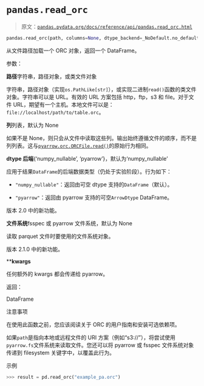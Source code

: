 # `pandas.read_orc`

> 原文：[`pandas.pydata.org/docs/reference/api/pandas.read_orc.html`](https://pandas.pydata.org/docs/reference/api/pandas.read_orc.html)

```py
pandas.read_orc(path, columns=None, dtype_backend=_NoDefault.no_default, filesystem=None, **kwargs)
```

从文件路径加载一个 ORC 对象，返回一个 DataFrame。

参数：

**路径**字符串，路径对象，或类文件对象

字符串，路径对象（实现`os.PathLike[str]`），或实现二进制`read()`函数的类文件对象。字符串可以是 URL。有效的 URL 方案包括 http，ftp，s3 和 file。对于文件 URL，期望有一个主机。本地文件可以是：`file://localhost/path/to/table.orc`。

**列**列表，默认为 None

如果不是 None，则只会从文件中读取这些列。输出始终遵循文件的顺序，而不是列列表。这与[`pyarrow.orc.ORCFile.read()`](https://arrow.apache.org/docs/python/generated/pyarrow.orc.ORCFile.html#pyarrow.orc.ORCFile.read "(在 Apache Arrow v15.0.2 中)")的原始行为相同。

**dtype 后端**{‘numpy_nullable’, ‘pyarrow’}，默认为‘numpy_nullable’

应用于结果`DataFrame`的后端数据类型（仍处于实验阶段）。行为如下：

+   `"numpy_nullable"`：返回由可空 dtype 支持的`DataFrame`（默认）。

+   `"pyarrow"`：返回由 pyarrow 支持的可空`ArrowDtype` DataFrame。

版本 2.0 中的新功能。

**文件系统**fsspec 或 pyarrow 文件系统，默认为 None

读取 parquet 文件时要使用的文件系统对象。

版本 2.1.0 中的新功能。

****kwargs**

任何额外的 kwargs 都会传递给 pyarrow。

返回：

DataFrame

注意事项

在使用此函数之前，您应该阅读关于 ORC 的用户指南和安装可选依赖项。

如果`path`是指向本地或远程文件的 URI 方案（例如“s3://”），将尝试使用`pyarrow.fs`文件系统来读取文件。您还可以将 pyarrow 或 fsspec 文件系统对象传递到 filesystem 关键字中，以覆盖此行为。

示例

```py
>>> result = pd.read_orc("example_pa.orc") 
```
